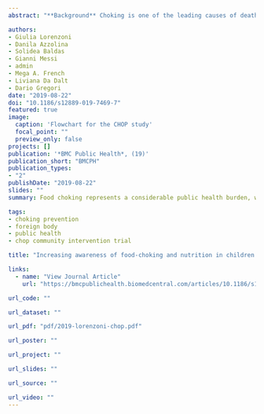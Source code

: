 ```yaml
---
abstract: "**Background** Choking is one of the leading causes of death among unintentional injuries in young children. Food choking represents a considerable public health burden, which might be reduced through increased effective preventative education programs. We present a protocol for a community intervention trial termed CHOP (CHOking Prevention project) that aimed to teach Italian families how to prevent food choking injuries and increase knowledge relating to nutrition. **Methods** Italian educational facilities were enrolled. Stratified randomization blocked by geographical area was performed. Each stratum was randomized to one of three different intervention strategies or to a control group. Educational intervention was delivered in the schools by experts and certified trainers as per the following three intervention strategies: directly to families (Strategy A); to teaching staff only, who subsequently delivered the same educational intervention to families (Strategy B); to health service staff only, who then delivered the educational intervention to teaching staff, who subsequently delivered the intervention to families (Strategy C). Participants completed a questionnaire about their knowledge on the topics presented during the educational interventions (pre-, post-, and follow-up of intervention). Information from the questionnaires was synthetized into 6 indicators in order to measure how effective each intervention strategy was. **Discussion** The issue of food choking injuries in children is relevant to public health. The protocol we present provides an opportunity to progress towards overcoming such challenges through a working model that can be implemented also in other countries."

authors:
- Giulia Lorenzoni
- Danila Azzolina
- Solidea Baldas
- Gianni Messi
- admin
- Mega A. French
- Liviana Da Dalt 
- Dario Gregori
date: "2019-08-22"
doi: "10.1186/s12889-019-7469-7"
featured: true
image:
  caption: 'Flowchart for the CHOP study'
  focal_point: ""
  preview_only: false
projects: []
publication: '*BMC Public Health*, (19)'
publication_short: "BMCPH"
publication_types:
- "2"
publishDate: "2019-08-22"
slides: ""
summary: Food choking represents a considerable public health burden, which might be reduced through increased effective preventative education programs. We present a protocol for a community intervention trial termed CHOP (CHOking Prevention project) that aimed to teach Italian families how to prevent food choking injuries and increase knowledge relating to nutrition. The protocol we present provides an opportunity to progress towards overcoming such challenges through a working model that can be implemented also in other countries.

tags:
- choking prevention
- foreign body
- public health
- chop community intervention trial

title: "Increasing awareness of food-choking and nutrition in children through education of caregivers: the CHOP community intervention trial study protocol"

links:
  - name: "View Journal Article"
    url: "https://bmcpublichealth.biomedcentral.com/articles/10.1186/s12889-019-7469-7"

url_code: ""

url_dataset: ""

url_pdf: "pdf/2019-lorenzoni-chop.pdf"

url_poster: ""

url_project: ""

url_slides: ""

url_source: ""

url_video: ""
---
```


